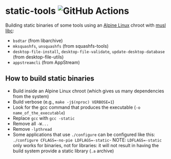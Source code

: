 # static-tools ![GitHub Actions](https://github.com/probonopd/static-tools/actions/workflows/build.yaml/badge.svg)

Building static binaries of some tools using an [Alpine Linux](https://alpinelinux.org/) chroot with [musl libc](https://www.musl-libc.org/):

* `bsdtar` (from libarchive)
* `mksquashfs`, `unsquashfs` (from squashfs-tools)
* `desktop-file-install`, `desktop-file-validate`, `update-desktop-database` (from desktop-file-utils)
* `appstreamcli` (from AppStream)

## How to build static binaries

* Build inside an Alpine Linux chroot (which gives us many dependencies from the system)
* Build verbose (e.g., `make -j$(nproc) VERBOSE=1`)
* Look for the gcc command that produces the executable (`-o name_of_the_executable`)
* Replace `gcc` with `gcc -static`
* Remove all `-W...`
* Remove `-lpthread`
* Some applications that use `./configure` can be configured like this: `./configure CFLAGS=-no-pie LDFLAGS=-static`- NOTE: `LDFLAGS=-static` only works for binaries, not for libraries: it will not result in having the build system provide a static library (`.a` archive)
